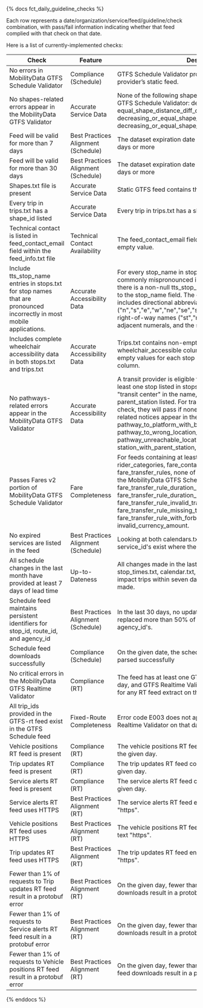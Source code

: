 {% docs fct_daily_guideline_checks %}

Each row represents a date/organization/service/feed/guideline/check combination, with pass/fail
information indicating whether that feed complied with that check on that date.

Here is a list of currently-implemented checks:

| Check | Feature | Description |
| ------------------------------------ |---------|------------ |
| No errors in MobilityData GTFS Schedule Validator | Compliance (Schedule) |GTFS Schedule Validator produced no errors for the transit provider’s static feed. |
|No shapes-related errors appear in the MobilityData GTFS Validator | Accurate Service Data | None of the following shapes-related errors appear in the GTFS Schedule Validator: decreasing_shape_distance, equal_shape_distance_diff_coordinates, decreasing_or_equal_shape_distance, decreasing_or_equal_shape_distance |
| Feed will be valid for more than 7 days | Best Practices Alignment (Schedule) | The dataset expiration date defined in feed_info.txt is in 8 days or more |
| Feed will be valid for more than 30 days | Best Practices Alignment (Schedule) | The dataset expiration date defined in feed_info.txt is in 31 days or more |
|Shapes.txt file is present | Accurate Service Data | Static GTFS feed contains the file shapes.txt.|
| Every trip in trips.txt has a shape_id listed | Accurate Service Data | Every trip in trips.txt has a shape_id listed.|
|Technical contact is listed in feed_contact_email field within the feed_info.txt file | Technical Contact Availability | The feed_contact_email field in feed_info.txt contains a non-empty value.|
| Include tts_stop_name entries in stops.txt for stop names that are pronounced incorrectly in most mobile applications. | Accurate Accessibility Data | For every stop_name in stops.txt containing text that is commonly mispronounced in trip planning applications, there is a non-null tts_stop_name field which is not identical to the stop_name field. The commonly mispronounced text includes directional abbreviations ("n","s","e","w","ne","se","sw","nw","nb","sb","eb","wb"), right-of-way names ("st","rd","blvd","hwy"), two or more adjacent numerals, and the symbols "/", "(" and ")".|
|Includes complete wheelchair accessibility data in both stops.txt and trips.txt | Accurate Accessibility Data | Trips.txt contains non-empty values for each trip in the wheelchair_accessible column, and stops.txt contains non-empty values for each stop in the wheelchair_boarding column.|
| No pathways-related errors appear in the MobilityData GTFS Validator | Accurate Accessibility Data| A transit provider is eligible for this check if they have at least one stop listed in stops.txt that: 1) Has "station" or "transit center" in the name, 2) Serves rail, or 3) Has a parent_station listed. For transit providers eligible for this check, they will pass if none of the following pathways-related notices appear in the GTFS Schedule Validator: pathway_to_platform_with_boarding_areas, pathway_to_wrong_location_type, pathway_unreachable_location, missing_level_id, station_with_parent_station, wrong_parent_location_type. |
|Passes Fares v2 portion of MobilityData GTFS Schedule Validator | Fare Completeness | For feeds containing at least one of the files: fare_leg_rules, rider_categories, fare_containers, fare_products, fare_transfer_rules, none of the following errors appear in the MobilityData GTFS Schedule Validator: fare_transfer_rule_duration_limit_type_without_duration_limit, fare_transfer_rule_duration_limit_without_type, fare_transfer_rule_invalid_transfer_count, fare_transfer_rule_missing_transfer_count, fare_transfer_rule_with_forbidden_transfer_count, invalid_currency_amount. |
| No expired services are listed in the feed | Best Practices Alignment (Schedule) | Looking at both calendars.txt and calendar_dates.txt, no service_id's exist where the last in-effect date is in the past. |
| All schedule changes in the last month have provided at least 7 days of lead time | Up-to-Dateness | All changes made in the last 30 days to stops.txt, stop_times.txt, calendar.txt, and calendar_dates.txt did not impact trips within seven days of when the update was made. |
| Schedule feed maintains persistent identifiers for stop_id, route_id, and agency_id | Best Practices Alignment (Schedule)| In the last 30 days, no updates to the schedule feed have replaced more than 50% of stop_id's, route_id's or agency_id's. |
|Schedule feed downloads successfully | Compliance (Schedule) | On the given date, the schedule feed was downloaded and parsed successfully |
|No critical errors in the MobilityData GTFS Realtime Validator | Compliance (RT) | The feed has at least one GTFS-RT file present on the given day, and GTFS Realtime Validator produced no critical errors for any RT feed extract on that day.|
|All trip_ids provided in the GTFS-rt feed exist in the GTFS Schedule feed| Fixed-Route Completeness | Error code E003 does not appear in the MobilityData GTFS Realtime Validator on that day.|
|Vehicle positions RT feed is present | Compliance (RT) | The vehicle positions RT feed contains at least one file on the given day.|
| Trip updates RT feed is present | Compliance (RT) | The trip updates RT feed contains at least one file on the given day.|
| Service alerts RT feed is present | Compliance (RT) | The service alerts RT feed contains at least one file on the given day.|
| Service alerts RT feed uses HTTPS | Best Practices Alignment (RT) | The service alerts RT feed endpoint URL begins with the text "https".|
|Vehicle positions RT feed uses HTTPS | Best Practices Alignment (RT) | The vehicle positions RT feed endpoint URL begins with the text "https".|
| Trip updates RT feed uses HTTPS | Best Practices Alignment (RT) | The trip updates RT feed endpoint URL begins with the text "https".|
| Fewer than 1% of requests to Trip updates RT feed result in a protobuf error | Best Practices Alignment (RT) | On the given day, fewer than 1% of Trip updates RT feed downloads result in a protobuf error.|
| Fewer than 1% of requests to Service alerts RT feed result in a protobuf error | Best Practices Alignment (RT) | On the given day, fewer than 1% of Service alerts RT feed downloads result in a protobuf error.|
| Fewer than 1% of requests to Vehicle positions RT feed result in a protobuf error | Best Practices Alignment (RT) | On the given day, fewer than 1% of Vehicle positions RT feed downloads result in a protobuf error.|
{% enddocs %}
